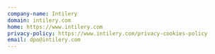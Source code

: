 ```yaml
---
company-name: Intilery
domain: intilery.com
home: https://www.intilery.com
privacy-policy: https://www.intilery.com/privacy-cookies-policy
email: dpo@intilery.com
---
```




